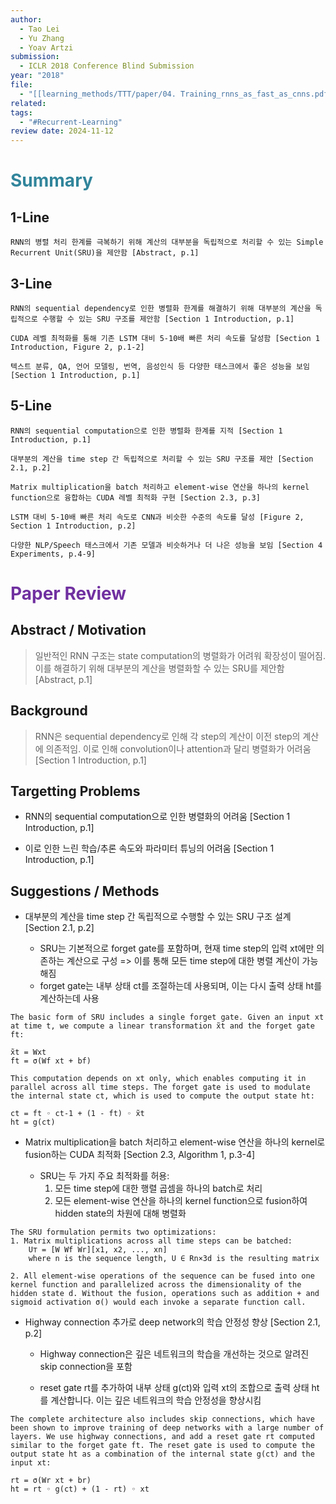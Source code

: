 ```yaml
---
author:
  - Tao Lei
  - Yu Zhang
  - Yoav Artzi
submission:
  - ICLR 2018 Conference Blind Submission
year: "2018"
file:
  - "[[learning_methods/TTT/paper/04. Training_rnns_as_fast_as_cnns.pdf|04. Training_rnns_as_fast_as_cnns]]"
related: 
tags:
  - "#Recurrent-Learning"
review date: 2024-11-12
---
```

# <font color="#31859b">Summary</font>

## 1-Line

```
RNN의 병렬 처리 한계를 극복하기 위해 계산의 대부분을 독립적으로 처리할 수 있는 Simple Recurrent Unit(SRU)을 제안함 [Abstract, p.1]
```
## 3-Line

```
RNN의 sequential dependency로 인한 병렬화 한계를 해결하기 위해 대부분의 계산을 독립적으로 수행할 수 있는 SRU 구조를 제안함 [Section 1 Introduction, p.1]
```

```
CUDA 레벨 최적화를 통해 기존 LSTM 대비 5-10배 빠른 처리 속도를 달성함 [Section 1 Introduction, Figure 2, p.1-2]
```

```
텍스트 분류, QA, 언어 모델링, 번역, 음성인식 등 다양한 태스크에서 좋은 성능을 보임 [Section 1 Introduction, p.1]
```
## 5-Line

```
RNN의 sequential computation으로 인한 병렬화 한계를 지적 [Section 1 Introduction, p.1]
```

```
대부분의 계산을 time step 간 독립적으로 처리할 수 있는 SRU 구조를 제안 [Section 2.1, p.2]
```

```
Matrix multiplication을 batch 처리하고 element-wise 연산을 하나의 kernel function으로 융합하는 CUDA 레벨 최적화 구현 [Section 2.3, p.3]
```

```
LSTM 대비 5-10배 빠른 처리 속도로 CNN과 비슷한 수준의 속도를 달성 [Figure 2, Section 1 Introduction, p.2]
```

```
다양한 NLP/Speech 태스크에서 기존 모델과 비슷하거나 더 나은 성능을 보임 [Section 4 Experiments, p.4-9]
```


# <font color="#7030a0">Paper Review</font>

## Abstract / Motivation

> 일반적인 RNN 구조는 state computation의 병렬화가 어려워 확장성이 떨어짐. 이를 해결하기 위해 대부분의 계산을 병렬화할 수 있는 SRU를 제안함 [Abstract, p.1]

## Background

> RNN은 sequential dependency로 인해 각 step의 계산이 이전 step의 계산에 의존적임. 이로 인해 convolution이나 attention과 달리 병렬화가 어려움 [Section 1 Introduction, p.1]

## Targetting Problems

- RNN의 sequential computation으로 인한 병렬화의 어려움 [Section 1 Introduction, p.1]

- 이로 인한 느린 학습/추론 속도와 파라미터 튜닝의 어려움 [Section 1 Introduction, p.1]

## Suggestions / Methods

- 대부분의 계산을 time step 간 독립적으로 수행할 수 있는 SRU 구조 설계 [Section 2.1, p.2]

	- SRU는 기본적으로 forget gate를 포함하며, 현재 time step의 입력 xt에만 의존하는 계산으로 구성 => 이를 통해 모든 time step에 대한 병렬 계산이 가능해짐
	- forget gate는 내부 상태 ct를 조절하는데 사용되며, 이는 다시 출력 상태 ht를 계산하는데 사용

```
The basic form of SRU includes a single forget gate. Given an input xt at time t, we compute a linear transformation x̃t and the forget gate ft:

x̃t = Wxt
ft = σ(Wf xt + bf)

This computation depends on xt only, which enables computing it in parallel across all time steps. The forget gate is used to modulate the internal state ct, which is used to compute the output state ht: 

ct = ft ◦ ct-1 + (1 - ft) ◦ x̃t
ht = g(ct)
```

- Matrix multiplication을 batch 처리하고 element-wise 연산을 하나의 kernel로 fusion하는 CUDA 최적화 [Section 2.3, Algorithm 1, p.3-4]

	- SRU는 두 가지 주요 최적화를 허용:
		1. 모든 time step에 대한 행렬 곱셈을 하나의 batch로 처리
		2. 모든 element-wise 연산을 하나의 kernel function으로 fusion하여 hidden state의 차원에 대해 병렬화

```
The SRU formulation permits two optimizations:
1. Matrix multiplications across all time steps can be batched:
	U⊤ = [W Wf Wr][x1, x2, ..., xn]
	where n is the sequence length, U ∈ Rn×3d is the resulting matrix

2. All element-wise operations of the sequence can be fused into one kernel function and parallelized across the dimensionality of the hidden state d. Without the fusion, operations such as addition + and sigmoid activation σ() would each invoke a separate function call.
```

- Highway connection 추가로 deep network의 학습 안정성 향상 [Section 2.1, p.2]

	- Highway connection은 깊은 네트워크의 학습을 개선하는 것으로 알려진 skip connection을 포함

	- reset gate rt를 추가하여 내부 상태 g(ct)와 입력 xt의 조합으로 출력 상태 ht를 계산합니다. 이는 깊은 네트워크의 학습 안정성을 향상시킴

```
The complete architecture also includes skip connections, which have been shown to improve training of deep networks with a large number of layers. We use highway connections, and add a reset gate rt computed similar to the forget gate ft. The reset gate is used to compute the output state ht as a combination of the internal state g(ct) and the input xt:

rt = σ(Wr xt + br)
ht = rt ◦ g(ct) + (1 - rt) ◦ xt
```

